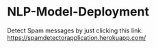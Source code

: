 # NLP-Model-Deployment
Detect Spam messages by just clicking this link: https://spamdetectorapplication.herokuapp.com/
